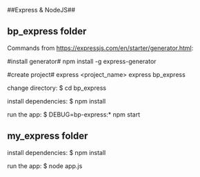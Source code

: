 ##Express & NodeJS##

## bp_express folder
Commands from https://expressjs.com/en/starter/generator.html:

#install generator#
npm install -g express-generator

#create project#
express <project_name>
express bp_express

change directory:
$ cd bp_express

install dependencies:
$ npm install

run the app:
$ DEBUG=bp-express:* npm start


## my_express folder

install dependencies:
$ npm install

run the app:
$ node app.js
